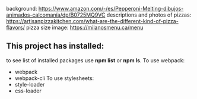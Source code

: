 background: https://www.amazon.com/-/es/Pepperoni-Melting-dibujos-animados-calcomanía/dp/B0725MQ9VC
descriptions and photos of pizzas: https://artisanpizzakitchen.com/what-are-the-different-kind-of-pizza-flavors/
pizza size image: https://milanosmenu.ca/menu

## This project has installed:
to see list of installed packages use **npm list** or **npm ls**.
To use webpack:
- webpack
- webpack-cli
To use stylesheets:
- style-loader
- css-loader